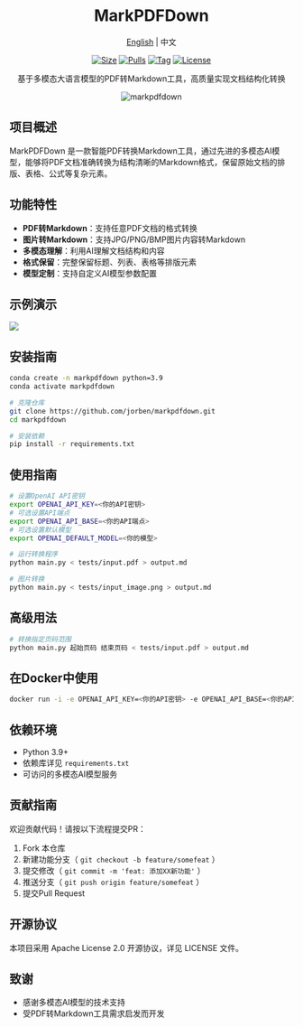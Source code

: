 <div align="center">

<h1>MarkPDFDown</h1>
<p align="center"><a href="./README.md">English</a> | 中文 </p>

[![Size]][hub_url]
[![Pulls]][hub_url]
[![Tag]][tag_url]
[![License]][license_url]
<p>基于多模态大语言模型的PDF转Markdown工具，高质量实现文档结构化转换</p>

![markpdfdown](https://raw.githubusercontent.com/jorben/markpdfdown/refs/heads/master/tests/markpdfdown.png)

</div>

## 项目概述

MarkPDFDown 是一款智能PDF转换Markdown工具，通过先进的多模态AI模型，能够将PDF文档准确转换为结构清晰的Markdown格式，保留原始文档的排版、表格、公式等复杂元素。

## 功能特性

- **PDF转Markdown**：支持任意PDF文档的格式转换
- **图片转Markdown**：支持JPG/PNG/BMP图片内容转Markdown
- **多模态理解**：利用AI理解文档结构和内容
- **格式保留**：完整保留标题、列表、表格等排版元素
- **模型定制**：支持自定义AI模型参数配置

## 示例演示
![](https://raw.githubusercontent.com/jorben/markpdfdown/refs/heads/master/tests/demo.png)

## 安装指南

```bash
conda create -n markpdfdown python=3.9
conda activate markpdfdown

# 克隆仓库
git clone https://github.com/jorben/markpdfdown.git
cd markpdfdown

# 安装依赖
pip install -r requirements.txt
```

## 使用指南
```bash
# 设置OpenAI API密钥
export OPENAI_API_KEY=<你的API密钥>
# 可选设置API端点
export OPENAI_API_BASE=<你的API端点>
# 可选设置默认模型
export OPENAI_DEFAULT_MODEL=<你的模型>

# 运行转换程序
python main.py < tests/input.pdf > output.md

# 图片转换
python main.py < tests/input_image.png > output.md
```

## 高级用法
```bash
# 转换指定页码范围
python main.py 起始页码 结束页码 < tests/input.pdf > output.md
```

## 在Docker中使用
```bash
docker run -i -e OPENAI_API_KEY=<你的API密钥> -e OPENAI_API_BASE=<你的API端点> -e OPENAI_DEFAULT_MODEL=<你的模型> jorben/markpdfdown < tests/input.pdf > output.md
```

## 依赖环境
- Python 3.9+
- 依赖库详见 `requirements.txt`
- 可访问的多模态AI模型服务

## 贡献指南
欢迎贡献代码！请按以下流程提交PR：

1. Fork 本仓库
2. 新建功能分支（ `git checkout -b feature/somefeat` ）
3. 提交修改（ `git commit -m 'feat: 添加XX新功能'` ）
4. 推送分支（ `git push origin feature/somefeat` ）
5. 提交Pull Request

## 开源协议
本项目采用 Apache License 2.0 开源协议，详见 LICENSE 文件。

## 致谢
- 感谢多模态AI模型的技术支持
- 受PDF转Markdown工具需求启发而开发

[hub_url]: https://hub.docker.com/r/jorbenzhu/markpdfdown/
[tag_url]: https://github.com/jorben/markpdfdown/releases
[license_url]: https://github.com/jorben/markpdfdown/blob/main/LICENSE

[Size]: https://img.shields.io/docker/image-size/jorbenzhu/markpdfdown/latest?color=066da5&label=size
[Pulls]: https://img.shields.io/docker/pulls/jorbenzhu/markpdfdown.svg?style=flat&label=pulls&logo=docker
[Tag]: https://img.shields.io/github/release/jorben/markpdfdown.svg
[License]: https://img.shields.io/github/license/jorben/markpdfdown